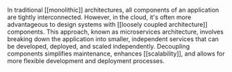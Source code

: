 In traditional [[monolithic]] architectures, all components of an application are tightly interconnected. However, in the cloud, it's often more advantageous to design systems with [[loosely coupled architecture]] components. This approach, known as microservices architecture, involves breaking down the application into smaller, independent services that can be developed, deployed, and scaled independently. Decoupling components simplifies maintenance, enhances [[scalability]], and allows for more flexible development and deployment processes.